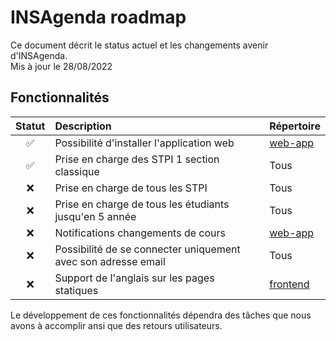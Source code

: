 # INSAgenda roadmap

Ce document décrit le status actuel et les changements avenir d'INSAgenda.  
Mis à jour le 28/08/2022  

## Fonctionnalités

| Statut | Description | Répertoire |
| :---: | :--- | --- |  
| ✅    | Possibilité d'installer l'application web | [web-app](https://github.com/INSAgenda/web-app) |
| ✅    | Prise en charge des STPI 1 section classique | Tous |
| ❌    | Prise en charge de tous les STPI | Tous|
| ❌    | Prise en charge de tous les étudiants jusqu'en 5 année | Tous|
| ❌    | Notifications changements de cours | [web-app](https://github.com/INSAgenda/web-app)|
| ❌    | Possibilité de se connecter uniquement avec son adresse email| Tous|
| ❌    | Support de l'anglais sur les pages statiques | [frontend](https://github.com/INSAgenda/frontend)|  

Le développement de ces fonctionnalités dépendra des tâches que nous avons à accomplir ansi que des retours utilisateurs.
